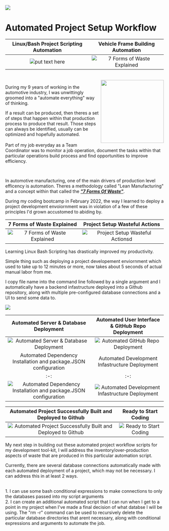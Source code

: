 ![](https://github.com/djtoler/QuickProjectSetup/blob/main/Green%20Best%20Day%20Ever%20Wedding%20Banner%20Print.gif)

# Automated Project Setup Workflow
|Linux/Bash Project Scripting Automation|Vehicle Frame Building Automation|
|:-:|:-:|
|![put text here](https://linuxbashscripts1.s3.amazonaws.com/833e83be1b99e5f801118bc30d58642e.gif) |![7 Forms of Waste Explained](https://linuxbashscripts1.s3.amazonaws.com/HelplessSimpleAdmiralbutterfly-size_restricted.gif )|
<br> 
<img align="right" width="200" height="200" src="https://linuxbashscripts1.s3.amazonaws.com/giphy.gif">

During my 9 years of working in the automotive industry, I was unwittingly groomed into a "automate everything" way of thinking. 

If a result can be produced, then theres a set of steps that happen within that production process to produce that result. Those steps can always be identified, usually can be optimized and hopefully automated.
<br> 
<br> 
Part of my job everyday as a Team Coordinator was to monitor a job operation, document the tasks within that particular operations build process and find opportunities to improve efficiency. 
 
<br> 

In automotive manufacturing, one of the main drivers of production level efficency is automation. Theres a methodology called "Lean Manufacturing" and a concept within that called the <ins>_**"7 Forms Of Waste"**_</ins>. 

During my coding bootcamp in February 2022, the way I learned to deploy a project development envoiornment was in violation of a few of these principles I'd grown accustomed to abiding by. 

|7 Forms of Waste Explained|Project Setup Wasteful Actions |
|:-:|:-:|
|![7 Forms of Waste Explained](https://linuxbashscripts1.s3.amazonaws.com/poster_9_Web_-01__81207.jpg) |![Project Setup Wasteful Actionsd](https://linuxbashscripts1.s3.amazonaws.com/7wasteviolation.PNG )|

Learning Linux Bash Scripting has drastically improved my productivity. 

Simple thing such as deploying a project developement enviornment which used to take up to 12 minutes or more, now takes about 5 seconds of actual manual labor from me. 

I copy file name into the command line followed by a single argument and I automatically have a backend infastructure deployed into a Github repository, along with multiple pre-configured database connections and a UI to send some data to.

<img src="https://linuxbashscripts1.s3.amazonaws.com/setupauto.PNG">

|Automated Server & Database Deployment | Automated User Interface & GitHub Repo Deployment |
|:-:|:-:|
|![Automated Server & Database Deployment](https://linuxbashscripts1.s3.amazonaws.com/automatedserverdbs.PNG) |![Automated GitHub Repo Deployment ](https://linuxbashscripts1.s3.amazonaws.com/gianduiauto.PNG)|
|Automated Dependency Installation and package.JSON configuration | Automated Development Infastructure Deployment |
|:-:|:-:|
|![Automated Dependency Installation and package.JSON configuration](https://linuxbashscripts1.s3.amazonaws.com/createjsonpackages.PNG) |![Automated Development Infastructure Deployment  ](https://linuxbashscripts1.s3.amazonaws.com/infrastructureauto.PNG)| 

|Automated Project Successfully Built and Deployed to Github | Ready to Start Coding |
|:-:|:-:|
|![Automated Project Successfully Built and Deployed to Github](https://linuxbashscripts1.s3.amazonaws.com/finished.PNG) |![Ready to Start Coding](https://github.com/djtoler/QuickProjectSetup/blob/main/startcoding.gif)|

My next step in building out these automated project workflow scripts for my development tool-kit, I will address the inventory/over-production aspects of waste that are produced in this particular automation script. 

Currently, there are several database connections automatically made with each automated deployment of a project, which may not be necessary. I can address this in at least 2 ways.

<br>
1. I can use some bash conditional expressions to make connections to only the databases passed into my script arguments
<br>
2. I can create an additional automated script that I can run when I get to a point in my project when I've made a final decision of what databse I will be using. The "rm -r" command can be used to recursively delete the particular database directories that arent necessary, along with conditional expressions and arguments to automate the job.
